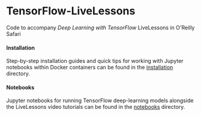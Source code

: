 # TensorFlow-LiveLessons
Code to accompany *Deep Learning with TensorFlow* LiveLessons in O'Reilly Safari

#### Installation

Step-by-step installation guides and quick tips for working with Jupyter notebooks within Docker containers can be found in the [installation](https://github.com/the-deep-learners/TensorFlow-LiveLessons/tree/master/installation) directory. 

#### Notebooks

Jupyter notebooks for running TensorFlow deep-learning models alongside the LiveLessons video tutorials can be found in the [notebooks](https://github.com/the-deep-learners/TensorFlow-LiveLessons/tree/master/notebooks) directory. 
